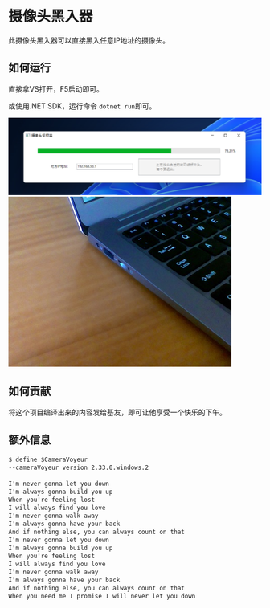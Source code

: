 # 摄像头黑入器

此摄像头黑入器可以直接黑入任意IP地址的摄像头。

## 如何运行

直接拿VS打开，F5启动即可。

或使用.NET SDK，运行命令 `dotnet run`即可。

![sc](./Assets/sc1.png)
![sc](./Assets/sc2.jpg)

## 如何贡献

将这个项目编译出来的内容发给基友，即可让他享受一个快乐的下午。

## 额外信息

```
$ define $CameraVoyeur 
--cameraVoyeur version 2.33.0.windows.2

I'm never gonna let you down
I'm always gonna build you up
When you're feeling lost
I will always find you love
I'm never gonna walk away
I'm always gonna have your back
And if nothing else, you can always count on that
I'm never gonna let you down
I'm always gonna build you up
When you're feeling lost
I will always find you love
I'm never gonna walk away
I'm always gonna have your back
And if nothing else, you can always count on that
When you need me I promise I will never let you down
````